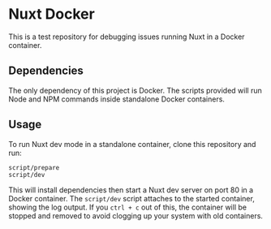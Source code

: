 # Nuxt Docker
This is a test repository for debugging issues running Nuxt in a Docker container.

## Dependencies
The only dependency of this project is Docker. The scripts provided will run Node and NPM commands inside standalone Docker containers.

## Usage
To run Nuxt dev mode in a standalone container, clone this repository and run:
```
script/prepare
script/dev
```

This will install dependencies then start a Nuxt dev server on port 80 in a Docker container. The `script/dev` script attaches to the started container, showing the log output. If you `ctrl + c` out of this, the container will be stopped and removed to avoid clogging up your system with old containers.
